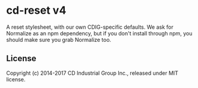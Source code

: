 # cd-reset v4

A reset stylesheet, with our own CDIG-specific defaults.
We ask for Normalize as an npm dependency, but if you don't install through npm, you should make sure you grab Normalize too.

## License
Copyright (c) 2014-2017 CD Industrial Group Inc., released under MIT license.
